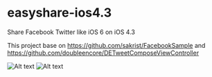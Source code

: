 easyshare-ios4.3
================

Share Facebook Twitter like iOS 6 on iOS 4.3

This project base on https://github.com/sakrist/FacebookSample and https://github.com/doubleencore/DETweetComposeViewController

![Alt text](https://raw.github.com/sakrist/FacebookSample/master/Screen%20Shot%202012-09-10%20at%2010.30.48%20PM.jpg "Optional title")
![Alt text](http://cloud.github.com/downloads/doubleencore/DETweetComposeViewController/DETweetComposeViewController.png "Optional title")
